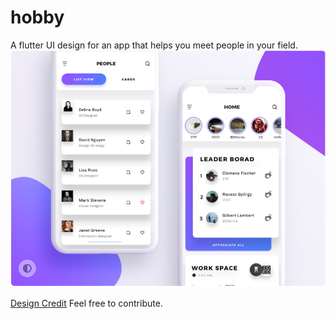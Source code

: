 # hobby

A flutter UI design for an app that helps you meet people in your field.
![Screenshot](Capture.PNG)


[Design Credit](https://bit.ly/2ZM5WBZ)
Feel free to contribute.
